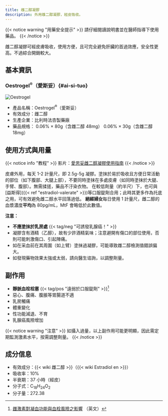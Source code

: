 ```yaml
---
title: 雌二醇凝膠
description: 外用雌二醇凝膠，經皮吸收。
---
```


{{< notice warning "用藥安全提示" >}}
請仔細閱讀說明書並在醫師指導下使用藥品。
{{< /notice >}}

雌二醇凝膠可經皮膚吸收，使用方便，且可完全避免肝臟的首過效應，安全性更高。不過綜合開銷較大。

## 基本資訊

### Oestrogel<sup>&reg;</sup>（愛斯妥）{#ai-si-tuo}

![Oestrogel](/images/medicine/gel/oestrogel-fr.jpg)

- 產品名稱：Oestrogel<sup>&reg;</sup>（愛斯妥）
- 有效成分：雌二醇
- 生產企業：比利時法杏製藥廠
- 藥品規格：
  0.06% &times; 80g（含雌二醇 48mg）
  0.06% &times; 30g（含雌二醇 18mg）

## 使用方式與用量

{{< notice info "教程" >}}
影片：[愛思妥雌二醇凝膠使用指南](https://www.bilibili.com/video/BV1eq4y1U71L)
{{< /notice >}}

皮膚外用，每天 1-2 計量尺，即 2.5g-5g 凝膠。塗抹於易於吸收且方便日常活動的部位（如下腹部、大腿上部），不要同時塗抹在多處皮膚（如同時塗抹於大腿、手臂、腹部）。無需揉搓，藥品不汙染衣物。
在較低劑量（約半尺）下，也可與[益斯得]({{< ref "estradiol-valerate" >}})等口服錠劑合用；此時其更多作為托底之用，可有效避免雌二醇水平回落過低。
**絕經婦女**每日使用 1 計量尺，雌二醇的血漿濃度**平均**為 80pg/mL，MtF 會略低於此數值。

**注意：**

- **不應塗抹於乳房處** {{< tag/neg "可誘發乳腺癌！" >}}
- 凝膠含有酒精（乙醇），故有少許酒精氣味；注意避開有傷口的部位使用，否則可能刺激傷口、引起陣痛。
- 如在采血前在其周圍（如上臂）塗抹過凝膠，可能導致雌二醇檢測值錯誤偏大。
- 如發現藥物效果太強或太弱，請向醫生谘詢，以調整劑量。

## 副作用

- **靜脈血栓栓塞** {{< tag/pos "遠弱於口服錠劑" >}}[^1]
- 惡心、腹痛、腹脹等胃腸道不適
- 乳房觸痛
- 體重變化
- 性功能減退、不育
- 乳腺癌風險增加

{{< notice warning "注意" >}}
如攝入過量，以上副作用可能更明顯，因此需定期監測激素水平，按需調整劑量。
{{< /notice >}}

## 成分信息

- 有效成分：{{< wiki 雌二醇 >}}（{{< wiki Estradiol en >}}）
- 吸收率：10%
- 半衰期：37 小時（經皮）
- 分子式：C<sub>18</sub>H<sub>24</sub>O<sub>2</sub>
- 分子量：272.38

[^1]: [雌激素對凝血功能與血栓風險之影響](https://transfemscience.org/articles/estrogens-blood-clots/) （英文）
